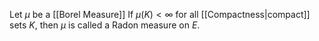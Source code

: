 Let $\mu$ be a [[Borel Measure]]
If $\mu(K)<\infty$ for all [[Compactness|compact]] sets $K$, then $\mu$ is called a Radon measure on $E$.